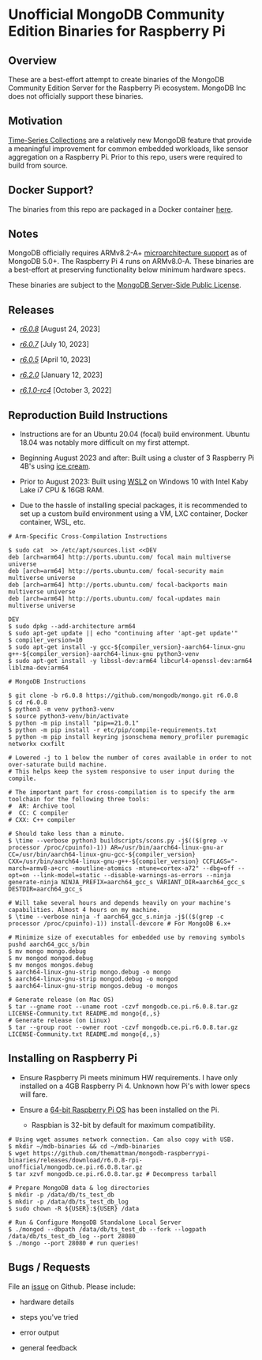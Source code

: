 # Unofficial MongoDB Community Edition Binaries for Raspberry Pi

## Overview

These are a best-effort attempt to create binaries of the MongoDB Community Edition Server for the Raspberry Pi ecosystem. MongoDB Inc does not officially support these binaries.

## Motivation

[Time-Series Collections](https://www.mongodb.com/docs/v6.0/core/timeseries-collections/) are a relatively new MongoDB feature that provide a meaningful improvement for common embedded workloads, like sensor aggregation on a Raspberry Pi. Prior to this repo, users were required to build from source.

## Docker Support?

The binaries from this repo are packaged in a Docker container [here](https://github.com/themattman/mongodb-raspberrypi-docker).

## Notes

MongoDB officially requires ARMv8.2-A+ [microarchitecture support](https://www.mongodb.com/docs/manual/administration/production-notes/#std-label-prod-notes-platform-considerations) as of MongoDB 5.0+. The Raspberry Pi 4 runs on ARMv8.0-A. These binaries are a best-effort at preserving functionality below minimum hardware specs.

These binaries are subject to the [MongoDB Server-Side Public License](https://github.com/mongodb/mongo/blob/r6.0.8/LICENSE-Community.txt).

## Releases

- [_r6.0.8_](https://github.com/themattman/mongodb-raspberrypi-binaries/releases/tag/r6.0.8-rpi-unofficial) [August 24, 2023]

- [_r6.0.7_](https://github.com/themattman/mongodb-raspberrypi-binaries/releases/tag/r6.0.7-rpi-unofficial) [July 10, 2023]

- [_r6.0.5_](https://github.com/themattman/mongodb-raspberrypi-binaries/releases/tag/r6.0.5-rpi-unofficial) [April 10, 2023]

- [_r6.2.0_](https://github.com/themattman/mongodb-raspberrypi-binaries/releases/tag/r6.2.0-rpi-unofficial) [January 12, 2023]

- [_r6.1.0-rc4_](https://github.com/themattman/mongodb-raspberrypi-binaries/releases/tag/r6.1.0-rc4-rpi-unofficial) [October 3, 2022]


## Reproduction Build Instructions

- Instructions are for an Ubuntu 20.04 (focal) build environment. Ubuntu 18.04 was notably more difficult on my first attempt.

- Beginning August 2023 and after: Built using a cluster of 3 Raspberry Pi 4B's using [ice cream](https://github.com/icecc/icecream).

- Prior to August 2023: Built using [WSL2](https://learn.microsoft.com/en-us/windows/wsl/about) on Windows 10 with Intel Kaby Lake i7 CPU & 16GB RAM.

- Due to the hassle of installing special packages, it is recommended to set up a custom build environment using a VM, LXC container, Docker container, WSL, etc.

```
# Arm-Specific Cross-Compilation Instructions

$ sudo cat  >> /etc/apt/sources.list <<DEV
deb [arch=arm64] http://ports.ubuntu.com/ focal main multiverse universe
deb [arch=arm64] http://ports.ubuntu.com/ focal-security main multiverse universe
deb [arch=arm64] http://ports.ubuntu.com/ focal-backports main multiverse universe
deb [arch=arm64] http://ports.ubuntu.com/ focal-updates main multiverse universe

DEV
$ sudo dpkg --add-architecture arm64
$ sudo apt-get update || echo "continuing after 'apt-get update'"
$ compiler_version=10
$ sudo apt-get install -y gcc-${compiler_version}-aarch64-linux-gnu g++-${compiler_version}-aarch64-linux-gnu python3-venv
$ sudo apt-get install -y libssl-dev:arm64 libcurl4-openssl-dev:arm64 liblzma-dev:arm64

# MongoDB Instructions

$ git clone -b r6.0.8 https://github.com/mongodb/mongo.git r6.0.8
$ cd r6.0.8
$ python3 -m venv python3-venv
$ source python3-venv/bin/activate
$ python -m pip install "pip==21.0.1"
$ python -m pip install -r etc/pip/compile-requirements.txt
$ python -m pip install keyring jsonschema memory_profiler puremagic networkx cxxfilt

# Lowered -j to 1 below the number of cores available in order to not over-saturate build machine.
# This helps keep the system responsive to user input during the compile.

# The important part for cross-compilation is to specify the arm toolchain for the following three tools:
#  AR: Archive tool
#  CC: C compiler
# CXX: C++ compiler

# Should take less than a minute.
$ \time --verbose python3 buildscripts/scons.py -j$(($(grep -v processor /proc/cpuinfo)-1)) AR=/usr/bin/aarch64-linux-gnu-ar CC=/usr/bin/aarch64-linux-gnu-gcc-${compiler_version} CXX=/usr/bin/aarch64-linux-gnu-g++-${compiler_version} CCFLAGS="-march=armv8-a+crc -moutline-atomics -mtune=cortex-a72" --dbg=off --opt=on --link-model=static --disable-warnings-as-errors --ninja generate-ninja NINJA_PREFIX=aarch64_gcc_s VARIANT_DIR=aarch64_gcc_s DESTDIR=aarch64_gcc_s

# Will take several hours and depends heavily on your machine's capabilities. Almost 4 hours on my machine.
$ \time --verbose ninja -f aarch64_gcc_s.ninja -j$(($(grep -c processor /proc/cpuinfo)-1)) install-devcore # For MongoDB 6.x+

# Minimize size of executables for embedded use by removing symbols
pushd aarch64_gcc_s/bin
$ mv mongo mongo.debug
$ mv mongod mongod.debug
$ mv mongos mongos.debug
$ aarch64-linux-gnu-strip mongo.debug -o mongo
$ aarch64-linux-gnu-strip mongod.debug -o mongod
$ aarch64-linux-gnu-strip mongos.debug -o mongos

# Generate release (on Mac OS)
$ tar --gname root --uname root -czvf mongodb.ce.pi.r6.0.8.tar.gz LICENSE-Community.txt README.md mongo{d,,s}
# Generate release (on Linux)
$ tar --group root --owner root -czvf mongodb.ce.pi.r6.0.8.tar.gz LICENSE-Community.txt README.md mongo{d,,s}
```

## Installing on Raspberry Pi

- Ensure Raspberry Pi meets minimum HW requirements. I have only installed on a 4GB Raspberry Pi 4. Unknown how Pi's with lower specs will fare.

- Ensure a [64-bit Raspberry Pi OS](https://www.raspberrypi.com/software/operating-systems/) has been installed on the Pi.

  - Raspbian is 32-bit by default for maximum compatibility.

```
# Using wget assumes network connection. Can also copy with USB.
$ mkdir ~/mdb-binaries && cd ~/mdb-binaries
$ wget https://github.com/themattman/mongodb-raspberrypi-binaries/releases/download/r6.0.8-rpi-unofficial/mongodb.ce.pi.r6.0.8.tar.gz
$ tar xzvf mongodb.ce.pi.r6.0.8.tar.gz # Decompress tarball

# Prepare MongoDB data & log directories
$ mkdir -p /data/db/ts_test_db
$ mkdir -p /data/db/ts_test_db_log
$ sudo chown -R ${USER}:${USER} /data

# Run & Configure MongoDB Standalone Local Server
$ ./mongod --dbpath /data/db/ts_test_db --fork --logpath /data/db/ts_test_db_log --port 28080
$ ./mongo --port 28080 # run queries!
```

## Bugs / Requests

File an [issue](https://github.com/themattman/mongodb-raspberrypi-binaries/issues) on Github. Please include:

- hardware details

- steps you've tried

- error output

- general feedback
